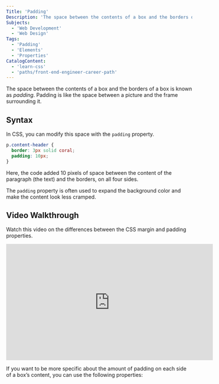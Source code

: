 ```yaml
---
Title: 'Padding'
Description: 'The space between the contents of a box and the borders of a box is known as padding. Padding is like the space between a picture and the frame surrounding it. In CSS, you can modify this space with the padding property. css p.content-header { border: 3px solid coral; padding: 10px; }'
Subjects:
  - 'Web Development'
  - 'Web Design'
Tags:
  - 'Padding'
  - 'Elements'
  - 'Properties'
CatalogContent:
  - 'learn-css'
  - 'paths/front-end-engineer-career-path'
---
```


The space between the contents of a box and the borders of a box is known as _padding_. Padding is like the space between a picture and the frame surrounding it.

## Syntax

In CSS, you can modify this space with the `padding` property.

```css
p.content-header {
  border: 3px solid coral;
  padding: 10px;
}
```

Here, the code added 10 pixels of space between the content of the paragraph (the text) and the borders, on all four sides.

The `padding` property is often used to expand the background color and make the content look less cramped.

## Video Walkthrough

Watch this video on the differences between the CSS margin and padding properties.

<iframe width="560" height="315" src="https://www.youtube.com/embed/MaB7pehA1c0" title="YouTube video player" frameborder="0" allow="accelerometer; autoplay; clipboard-write; encrypted-media; gyroscope; picture-in-picture; web-share" allowfullscreen></iframe>

If you want to be more specific about the amount of padding on each side of a box’s content, you can use the following properties:
